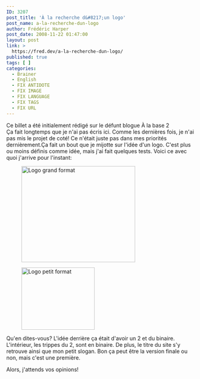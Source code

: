 ```yaml
---
ID: 3207
post_title: 'À la recherche d&#8217;un logo'
post_name: a-la-recherche-dun-logo
author: Frédéric Harper
post_date: 2008-11-22 01:47:00
layout: post
link: >
  https://fred.dev/a-la-recherche-dun-logo/
published: true
tags: [ ]
categories:
  - Brainer
  - English
  - FIX ANTIDOTE
  - FIX IMAGE
  - FIX LANGUAGE
  - FIX TAGS
  - FIX URL
---
```

<div id="deadblog">
  Ce billet a été initialement rédigé sur le défunt blogue À la base 2
</div> Ça fait longtemps que je n'ai pas écris ici. Comme les dernières fois, je n'ai pas mis le projet de coté! Ce n'était juste pas dans mes priorités dernièrement.Ça fait un bout que je mijotte sur l'idée d'un logo. C'est plus ou moins définis comme idée, mais j'ai fait quelques tests. Voici ce avec quoi j'arrive pour l'instant:<figure>

<img style="vertical-align:middle" title="base2-logo" src="https://fred.dev/wp-content/uploads/2008/11/base2-logo.png" alt="Logo grand format" width="300" height="253" /></figure><figure><img style="vertical-align:middle" title="base2-logop" src="http://fred.dev/wp-content/uploads/2008/11/base2-logop.png" alt="Logo petit format" width="193" height="164" /></figure>
Qu'en dites-vous? L'idée derrière ça était d'avoir un 2 et du binaire. L'intérieur, les trippes du 2, sont en binaire. De plus, le titre du site s'y retrouve ainsi que mon petit slogan. Bon ça peut être la version finale ou non, mais c'est une première.

Alors, j'attends vos opinions!